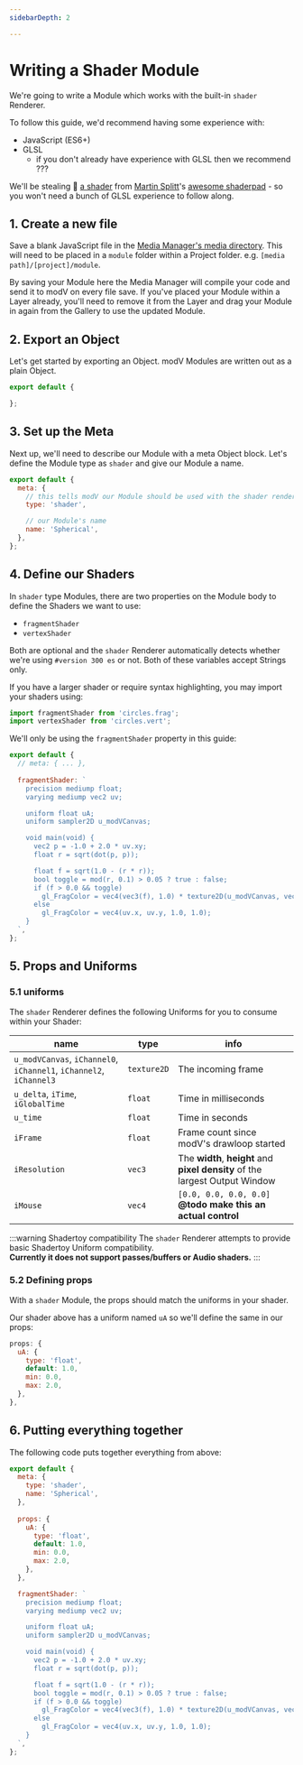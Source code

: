 ```yaml
---
sidebarDepth: 2

---
```


# Writing a Shader Module

We're going to write a Module which works with the built-in `shader` Renderer.

To follow this guide, we'd recommend having some experience with:

- JavaScript (ES6+)
- GLSL
  - if you don't already have experience with GLSL then we recommend ???

We'll be stealing :grimacing: [a shader](https://github.com/AVGP/shaderpad/blob/gh-pages/interesting_shaders.md#spherical-with-concentric-circles-blend) from [Martin Splitt](https://twitter.com/g33konaut)'s [awesome shaderpad](https://github.com/AVGP/shaderpad) - so you won't need a bunch of GLSL experience to follow along. 

## 1. Create a new file

Save a blank JavaScript file in the [Media Manager's media directory](/guide/mediaManager.html#media-folder). This will need to be placed in a `module` folder within a Project folder. e.g. `[media path]/[project]/module`.

By saving your Module here the Media Manager will compile your code and send it to modV on every file save. If you've placed your Module within a Layer already, you'll need to remove it from the Layer and drag your Module in again from the Gallery to use the updated Module.

## 2. Export an Object

Let's get started by exporting an Object. modV Modules are written out as a plain Object.

```JavaScript
export default {

};
```

## 3. Set up the Meta

Next up, we'll need to describe our Module with a meta Object block.
Let's define the Module type as `shader` and give our Module a name.

```JavaScript
export default {
  meta: {
    // this tells modV our Module should be used with the shader renderer
    type: 'shader',

    // our Module's name
    name: 'Spherical',
  },
};
```

## 4. Define our Shaders

In `shader` type Modules, there are two properties on the Module body to define the Shaders we want to use:

* `fragmentShader`
* `vertexShader`

Both are optional and the `shader` Renderer automatically detects whether we're using `#version 300 es` or not.
Both of these variables accept Strings only.

If you have a larger shader or require syntax highlighting, you may import your shaders using:

```JavaScript
import fragmentShader from 'circles.frag';
import vertexShader from 'circles.vert';
```



We'll only be using the `fragmentShader` property in this guide:

```JavaScript
export default {
  // meta: { ... },
  
  fragmentShader: `
    precision mediump float;
    varying mediump vec2 uv;

    uniform float uA;
    uniform sampler2D u_modVCanvas;

    void main(void) {
      vec2 p = -1.0 + 2.0 * uv.xy;
      float r = sqrt(dot(p, p));

      float f = sqrt(1.0 - (r * r));
      bool toggle = mod(r, 0.1) > 0.05 ? true : false;
      if (f > 0.0 && toggle) 
        gl_FragColor = vec4(vec3(f), 1.0) * texture2D(u_modVCanvas, vec2(uv.x, uv.y));
      else 
        gl_FragColor = vec4(uv.x, uv.y, 1.0, 1.0);
    }
  `,
};
```

## 5. Props and Uniforms

### 5.1 uniforms

The `shader` Renderer defines the following Uniforms for you to consume within your Shader:

| name                                                         | type        | info                                                         |
| ------------------------------------------------------------ | ----------- | ------------------------------------------------------------ |
| `u_modVCanvas`, `iChannel0`, `iChannel1`, `iChannel2`, `iChannel3` | `texture2D` | The incoming frame                                           |
| `u_delta`, `iTime`, `iGlobalTime`                            | `float`     | Time in milliseconds                                         |
| `u_time`                                                     | `float`     | Time in seconds                                              |
| `iFrame`                                                     | `float`     | Frame count since modV's drawloop started                    |
| `iResolution`                                                | `vec3`      | The **width**, **height** and **pixel density** of the largest Output Window |
| `iMouse`                                                     | `vec4`      | `[0.0, 0.0, 0.0, 0.0]` **@todo make this an actual control** |

:::warning Shadertoy compatibility
The `shader` Renderer attempts to provide basic Shadertoy Uniform compatibility.  
**Currently it does not support passes/buffers or Audio shaders.**
:::

### 5.2 Defining props

With a `shader` Module, the props should match the uniforms in your shader.

Our shader above has a uniform named `uA` so we'll define the same in our props:

```JavaScript
props: {
  uA: {
    type: 'float',
    default: 1.0,
    min: 0.0,
    max: 2.0,
  },
},
```



## 6. Putting everything together

The following code puts together everything from above:

```JavaScript
export default {
  meta: {
    type: 'shader',
    name: 'Spherical',
  },
  
  props: {
    uA: {
      type: 'float',
      default: 1.0,
      min: 0.0,
      max: 2.0,
    },
  },

  fragmentShader: `
    precision mediump float;
    varying mediump vec2 uv;

    uniform float uA;
    uniform sampler2D u_modVCanvas;

    void main(void) {
      vec2 p = -1.0 + 2.0 * uv.xy;
      float r = sqrt(dot(p, p));

      float f = sqrt(1.0 - (r * r));
      bool toggle = mod(r, 0.1) > 0.05 ? true : false;
      if (f > 0.0 && toggle) 
        gl_FragColor = vec4(vec3(f), 1.0) * texture2D(u_modVCanvas, vec2(uv.x, uv.y));
      else 
        gl_FragColor = vec4(uv.x, uv.y, 1.0, 1.0);
    }
  `,
};
```

